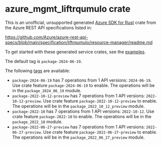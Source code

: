 # azure_mgmt_liftrqumulo crate

This is an unofficial, unsupported generated [Azure SDK for Rust](https://github.com/Azure/azure-sdk-for-rust/tree/legacy) crate from the Azure REST API specifications listed in:

https://github.com/Azure/azure-rest-api-specs/blob/main/specification/liftrqumulo/resource-manager/readme.md

To get started with these generated service crates, see the [examples](https://github.com/Azure/azure-sdk-for-rust/blob/legacy/services/README.md#examples).

The default tag is `package-2024-06-19`.

The following [tags](https://github.com/Azure/azure-sdk-for-rust/blob/legacy/services/tags.md) are available:

- `package-2024-06-19` has 7 operations from 1 API versions: `2024-06-19`. Use crate feature `package-2024-06-19` to enable. The operations will be in the `package_2024_06_19` module.
- `package-2022-10-12-preview` has 7 operations from 1 API versions: `2022-10-12-preview`. Use crate feature `package-2022-10-12-preview` to enable. The operations will be in the `package_2022_10_12_preview` module.
- `package-2022-10` has 7 operations from 1 API versions: `2022-10-12`. Use crate feature `package-2022-10` to enable. The operations will be in the `package_2022_10` module.
- `package-2022-06-27-preview` has 7 operations from 1 API versions: `2022-06-27-preview`. Use crate feature `package-2022-06-27-preview` to enable. The operations will be in the `package_2022_06_27_preview` module.
